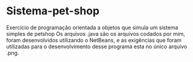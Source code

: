 # Sistema-pet-shop
Exercício de programação orientada a objetos que simula um sistema simples de petshop
Os arquivos .java são os arquivos codados por mim, foram desenvolvidos utilizando o NetBeans, e as exigências que foram utilizadas para o desenvolvimento desse programa
esta no único arquivo .png.
